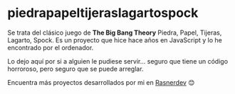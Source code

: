 # piedrapapeltijeraslagartospock
Se trata del clásico juego de **The Big Bang Theory** Piedra, Papel, Tijeras, Lagarto, Spock. Es un proyecto que hice hace años en JavaScript y lo he encontrado por el ordenador. 

Lo dejo aquí por si a alguien le pudiese servir... seguro que tiene un código horroroso, pero seguro que se puede arreglar. 

Encuentra más proyectos desarrollados por mi en [Rasnerdev](https://github.com/rasnerdev) 😊
